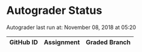 # Autograder Status
Autograder last run at: November 08, 2018 at 05:20

| GitHub ID | Assignment | Graded Branch |
|-----------|------------|---------------|
